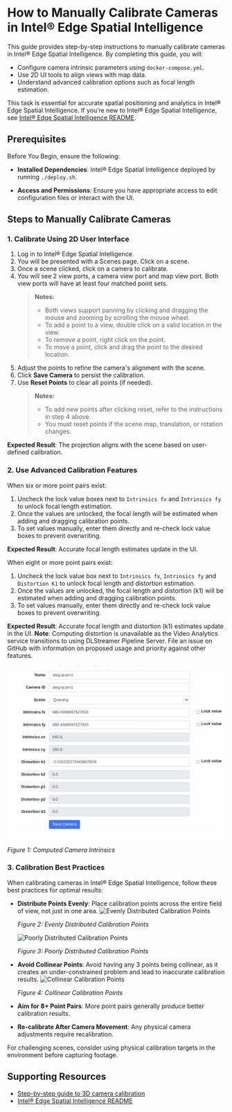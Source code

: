 # How to Manually Calibrate Cameras in Intel® Edge Spatial Intelligence

This guide provides step-by-step instructions to manually calibrate cameras in Intel® Edge Spatial Intelligence. By completing this guide, you will:

- Configure camera intrinsic parameters using `docker-compose.yml`.
- Use 2D UI tools to align views with map data.
- Understand advanced calibration options such as focal length estimation.

This task is essential for accurate spatial positioning and analytics in Intel® Edge Spatial Intelligence. If you’re new to Intel® Edge Spatial Intelligence, see [Intel® Edge Spatial Intelligence README](https://github.com/open-edge-platform/scenescape/blob/main/README.md).

## Prerequisites

Before You Begin, ensure the following:

- **Installed Dependencies**: Intel® Edge Spatial Intelligence deployed by running `./deploy.sh`.

- **Access and Permissions**: Ensure you have appropriate access to edit configuration files or interact with the UI.

## Steps to Manually Calibrate Cameras

### 1. Calibrate Using 2D User Interface

1. Log in to Intel® Edge Spatial Intelligence.
2. You will be presented with a Scenes page. Click on a scene.
3. Once a scene clicked, click on a camera to calibrate.
4. You will see 2 view ports, a camera view port and map view port. Both view ports will have at least four matched point sets.
   > **Notes:**
   >
   > - Both views support panning by clicking and dragging the mouse and zooming by scrolling the mouse wheel.
   > - To add a point to a view, double click on a valid location in the view.
   > - To remove a point, right click on the point.
   > - To move a point, click and drag the point to the desired location.
5. Adjust the points to refine the camera's alignment with the scene.
6. Click **Save Camera** to persist the calibration.
7. Use **Reset Points** to clear all points (if needed).
   > **Notes:**
   >
   > - To add new points after clicking reset, refer to the instructions in step 4 above.
   > - You must reset points if the scene map, translation, or rotation changes.

**Expected Result**: The projection aligns with the scene based on user-defined calibration.

### 2. Use Advanced Calibration Features

When six or more point pairs exist:

1. Uncheck the lock value boxes next to `Intrinsics fx` and `Intrinsics fy` to unlock focal length estimation.
2. Once the values are unlocked, the focal length will be estimated when adding and dragging calibration points.
3. To set values manually, enter them directly and re-check lock value boxes to prevent overwriting.

**Expected Result**: Accurate focal length estimates update in the UI.

When eight or more point pairs exist:

1. Uncheck the lock value box next to `Intrinsics fx`, `Intrinsics fy` and `Distortion K1` to unlock focal length and distortion estimation.
2. Once the values are unlocked, the focal length and distortion (k1) will be estimated when adding and dragging calibration points.
3. To set values manually, enter them directly and re-check lock value boxes to prevent overwriting.

**Expected Result**: Accurate focal length and distortion (k1) estimates update in the UI.
**Note**: Computing distortion is unavailable as the Video Analytics service transitions to using DLStreamer Pipeline Server. File an issue on GitHub with information on proposed usage and priority against other features.

![Computed Camera Intrinsics](images/ui/camera-intrinsics.png)

_Figure 1: Computed Camera Intrinsics_

### 3. Calibration Best Practices

When calibrating cameras in Intel® Edge Spatial Intelligence, follow these best practices for optimal results:

- **Distribute Points Evenly**: Place calibration points across the entire field of view, not just in one area.
  ![Evenly Distributed Calibration Points](images/ui/goodcalibpoints.png)

  _Figure 2: Evenly Distributed Calibration Points_

  ![Poorly Distributed Calibration Points](images/ui/poorlydistributed.png)

  _Figure 3: Poorly Distributed Calibration Points_

- **Avoid Collinear Points**: Avoid having any 3 points being collinear, as it creates an under-constrained problem and lead to inaccurate calibration results.
  ![Collinear Calibration Points](images/ui/collinearpoints.png)

  _Figure 4: Collinear Calibration Points_

- **Aim for 8+ Point Pairs**: More point pairs generally produce better calibration results.
- **Re-calibrate After Camera Movement**: Any physical camera adjustments require recalibration.

For challenging scenes, consider using physical calibration targets in the environment before capturing footage.

## Supporting Resources

- [Step-by-step guide to 3D camera calibration](How-to-use-3D-UI.md#step-3-calibrate-the-camera)
- [Intel® Edge Spatial Intelligence README](https://github.com/open-edge-platform/scenescape/blob/main/README.md)
